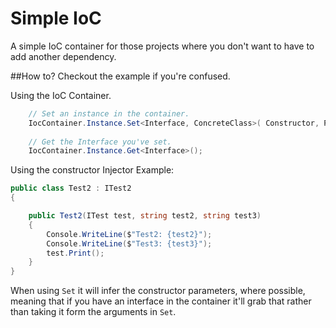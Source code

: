﻿# Simple IoC
A simple IoC container for those projects where you don't want to have to add another
dependency.

##How to?
Checkout the example if you're confused.

Using the IoC Container.
```cs
    // Set an instance in the container.
    IocContainer.Instance.Set<Interface, ConcreteClass>( Constructor, Parameters );
    
    // Get the Interface you've set.
    IocContainer.Instance.Get<Interface>(); 
```
Using the constructor Injector
Example:
```cs
public class Test2 : ITest2
{

    public Test2(ITest test, string test2, string test3)
    {
        Console.WriteLine($"Test2: {test2}");
        Console.WriteLine($"Test3: {test3}");
        test.Print();
    }
}
```
When using `Set` it will infer the constructor parameters, where possible, meaning that if you 
have an interface in the container it'll grab that rather than taking it form the arguments in `Set`.